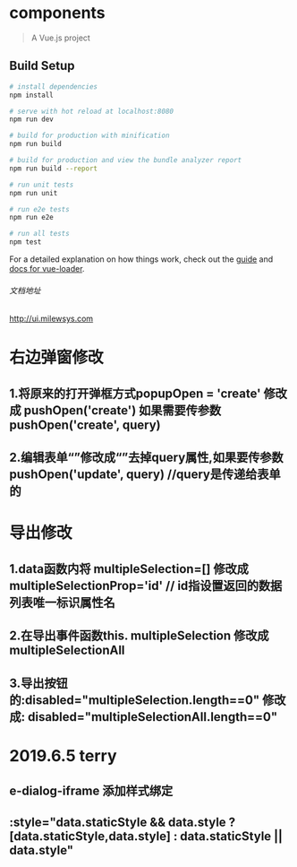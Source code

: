 # components

> A Vue.js project

## Build Setup

``` bash
# install dependencies
npm install

# serve with hot reload at localhost:8080
npm run dev

# build for production with minification
npm run build

# build for production and view the bundle analyzer report
npm run build --report

# run unit tests
npm run unit

# run e2e tests
npm run e2e

# run all tests
npm test
```

For a detailed explanation on how things work, check out the [guide](http://vuejs-templates.github.io/webpack/) and [docs for vue-loader](http://vuejs.github.io/vue-loader).
###### 文档地址
http://ui.milewsys.com

# 右边弹窗修改

## 1.将原来的打开弹框方式popupOpen = 'create' 修改成 pushOpen('create') 如果需要传参数 pushOpen('create', query)
## 2.编辑表单“<update-form-popup :query="popupQuery"></update-form-popup>”修改成“<update-form-popup></update-form-popup>”去掉query属性,如果要传参数 pushOpen('update', query) //query是传递给表单的

# 导出修改
## 1.data函数内将 multipleSelection=[] 修改成 multipleSelectionProp='id' // id指设置返回的数据列表唯一标识属性名
## 2.在导出事件函数this. multipleSelection 修改成 multipleSelectionAll
## 3.导出按钮的:disabled="multipleSelection.length==0" 修改成:  disabled="multipleSelectionAll.length==0"

# 2019.6.5 terry
## e-dialog-iframe 添加样式绑定
## :style="data.staticStyle && data.style ? [data.staticStyle,data.style] : data.staticStyle || data.style"



